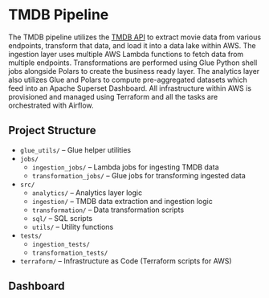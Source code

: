# TMDB Pipeline
The TMDB pipeline utilizes the [TMDB API](https://developer.themoviedb.org/docs/getting-started) to extract movie data from various endpoints, transform that data, and load it into a data lake within AWS. The ingestion layer uses multiple AWS Lambda functions to fetch data from multiple endpoints. Transformations are performed using Glue Python shell jobs alongside Polars to create the business ready layer. The analytics layer also utilizes Glue and Polars to compute pre-aggregated datasets which feed into an Apache Superset Dashboard. All infrastructure within AWS is provisioned and managed using Terraform and all the tasks are orchestrated with Airflow.

## Project Structure
- `glue_utils/` – Glue helper utilities  
- `jobs/`  
  - `ingestion_jobs/` – Lambda jobs for ingesting TMDB data  
  - `transformation_jobs/` – Glue jobs for transforming ingested data  
- `src/`  
  - `analytics/` – Analytics layer logic  
  - `ingestion/` – TMDB data extraction and ingestion logic  
  - `transformation/` – Data transformation scripts  
  - `sql/` – SQL scripts
  - `utils/` – Utility functions 
- `tests/`  
  - `ingestion_tests/`  
  - `transformation_tests/`  
- `terraform/` – Infrastructure as Code (Terraform scripts for AWS)  



## Dashboard


